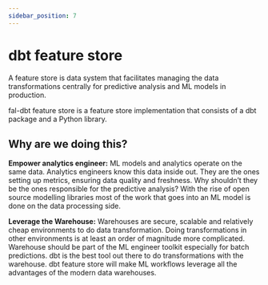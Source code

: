 ```yaml
---
sidebar_position: 7
---
```


# dbt feature store

A feature store is data system that facilitates managing the data transformations centrally for predictive analysis and ML models in production.

fal-dbt feature store is a feature store implementation that consists of a dbt package and a Python library.

## Why are we doing this?

**Empower analytics engineer:** ML models and analytics operate on the same data. Analytics engineers know this data inside out. They are the ones setting up metrics, ensuring data quality and freshness. Why shouldn’t they be the ones responsible for the predictive analysis? With the rise of open source modelling libraries most of the work that goes into an ML model is done on the data processing side.

**Leverage the Warehouse:** Warehouses are secure, scalable and relatively cheap environments to do data transformation. Doing transformations in other environments is at least an order of magnitude more complicated. Warehouse should be part of the ML engineer toolkit especially for batch predictions. dbt is the best tool out there to do transformations with the warehouse. dbt feature store will make ML workflows leverage all the advantages of the modern data warehouses.
